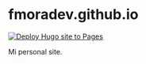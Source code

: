 # fmoradev.github.io

[![Deploy Hugo site to Pages](https://github.com/fmoradev/fmoradev.github.io/actions/workflows/hugo.yml/badge.svg?branch=main)](https://github.com/fmoradev/fmoradev.github.io/actions/workflows/hugo.yml)

Mi personal site.

